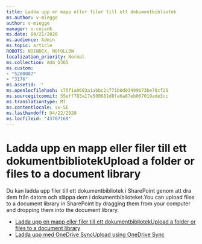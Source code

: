```yaml
---
title: Ladda upp en mapp eller filer till ett dokumentbibliotek
ms.author: v-miegge
author: v-miegge
manager: v-cojank
ms.date: 04/21/2020
ms.audience: Admin
ms.topic: article
ROBOTS: NOINDEX, NOFOLLOW
localization_priority: Normal
ms.collection: Adm_O365
ms.custom:
- "5200007"
- "3176"
ms.assetid: ''
ms.openlocfilehash: c75f1a0603a1abbc2c771b0d03499b73be70cf25
ms.sourcegitcommit: 55eff703a17e500681d8fa6a87eb067019ade3cc
ms.translationtype: MT
ms.contentlocale: sv-SE
ms.lasthandoff: 04/22/2020
ms.locfileid: "43707169"
---
```

# <a name="upload-a-folder-or-files-to-a-document-library"></a><span data-ttu-id="f1ae0-102">Ladda upp en mapp eller filer till ett dokumentbibliotek</span><span class="sxs-lookup"><span data-stu-id="f1ae0-102">Upload a folder or files to a document library</span></span>

<span data-ttu-id="f1ae0-103">Du kan ladda upp filer till ett dokumentbibliotek i SharePoint genom att dra dem från datorn och släppa dem i dokumentbiblioteket.</span><span class="sxs-lookup"><span data-stu-id="f1ae0-103">You can upload files to a document library in SharePoint by dragging them from your computer and dropping them into the document library.</span></span>

* [<span data-ttu-id="f1ae0-104">Ladda upp en mapp eller filer till ett dokumentbibliotek</span><span class="sxs-lookup"><span data-stu-id="f1ae0-104">Upload a folder or files to a document library</span></span>](https://support.office.com/article/upload-a-folder-or-files-to-a-document-library-eb18fcba-c953-4d45-8d90-8da66edeacdb)
* [<span data-ttu-id="f1ae0-105">Ladda upp med OneDrive Sync</span><span class="sxs-lookup"><span data-stu-id="f1ae0-105">Upload using OneDrive Sync</span></span>](https://support.office.com/article/sync-files-with-onedrive-in-windows-615391c4-2bd3-4aae-a42a-858262e42a49)